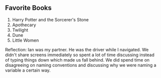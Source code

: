 ## Favorite Books
1. Harry Potter and the Sorcerer's Stone
2. Apothecary
3. Twilight
4. Dune
5. Little Women

Reflection: Ian was my partner. He was the driver while I navigated. We didn't share screens immediately so spent a lot of time discussing instead of typing things down which made us fall behind. We did spend time on disagreeing on naming conventions and discussing why we were naming a variable a certain way. 